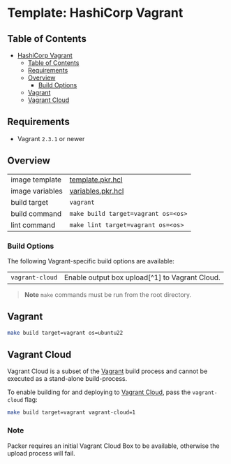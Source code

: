 # Template: HashiCorp Vagrant

## Table of Contents

<!-- TOC -->
* [HashiCorp Vagrant](#hashicorp-vagrant)
  * [Table of Contents](#table-of-contents)
  * [Requirements](#requirements)
  * [Overview](#overview)
    * [Build Options](#build-options)
  * [Vagrant](#vagrant)
  * [Vagrant Cloud](#vagrant-cloud)
<!-- TOC -->

## Requirements

- Vagrant `2.3.1` or newer

## Overview

|                 |                                        |
|-----------------|----------------------------------------|
| image template  | [template.pkr.hcl](template.pkr.hcl)   |
| image variables | [variables.pkr.hcl](variables.pkr.hcl) |
| build target    | `vagrant`                              |
| build command   | `make build target=vagrant os=<os>`    |
| lint command    | `make lint target=vagrant os=<os>`     |

### Build Options

The following Vagrant-specific build options are available:

|                 |                                                |
|-----------------|------------------------------------------------|
| `vagrant-cloud` | Enable output box upload[^1] to Vagrant Cloud. |

> **Note**
> `make` commands must be run from the root directory.

## Vagrant

```sh
make build target=vagrant os=ubuntu22
```

## Vagrant Cloud

Vagrant Cloud is a subset of the [Vagrant](#vagrant) build process and cannot be executed as a stand-alone build-process.

To enable building for and deploying to [Vagrant Cloud](https://app.vagrantup.com/), pass the `vagrant-cloud` flag:

```sh
make build target=vagrant vagrant-cloud=1
```

### Note

Packer requires an initial Vagrant Cloud Box to be available, otherwise the upload process will fail.

